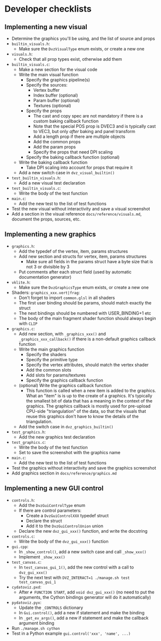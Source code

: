 # Developer checklists

## Implementing a new visual

* Determine the graphics you'll be using, and the list of source and props
* `builtin_visuals.h`:
    * Make sure the `DvzVisualType` enum exists, or create a new one
* `visuals.h`:
    * Check that all prop types exist, otherwise add them
* `builtin_visuals.c`:
    * Make a new section for the visual code
    * Write the main visual function
        * Specify the graphics pipeline(s)
        * Specify the sources:
            * Vertex buffer
            * Index buffer (optional)
            * Param buffer (optional)
            * Textures (optional)
        * Specify the props
            * The cast and copy spec are not mandatory if there is a custom baking callback function
            * Note that the special POS prop is DVEC3 and is typically cast to VEC3, but only *after* baking and panel transform
            * Add a length prop if there are multiple objects
            * Add the common props
            * Add the param props
            * Specify the props that need DPI scaling
        * Specify the baking callback function (optional)
    * Write the baking callback function
        * Take DPI scaling into account for props that require it
    * Add a new switch case in `dvz_visual_builtin()`
* `test_builtin_visuals.h`:
    * Add a new visual test declaration
* `test_builtin_visuals.c`:
    * Write the body of the test function
* `main.c`:
    * Add the new test to the list of test functions
* Test the new visual without interactivity and save a visual screenshot
* Add a section in the visual reference `docs/reference/visuals.md`, document the props, sources, etc.



## Implementing a new graphics

* `graphics.h`:
    * Add the typedef of the vertex, item, params structures
    * Add new section and structs for vertex, item, params structures
        * Make sure all fields in the params struct have a byte size that is not 3 or divisible by 3
    * Put comments after each struct field (used by automatic documentation generator)
* `vklite.h`:
    * Make sure the `DvzGraphicsType` enum exists, or create a new one
* Shaders: `graphics_xxx.vert|frag`:
    * Don't forget to import `common.glsl` in all shaders
    * The first user binding should be params, should match exactly the struct
    * The next bindings should be numbered with USER_BINDING+1 etc
    * The body of the main fragment shader function should always begin with `CLIP`
* `graphics.c`:
    * Add new section, with `_graphics_xxx()` and `_graphics_xxx_callback()` if there is a non-default graphics callback function
    * Write the main graphics function
        * Specify the shaders
        * Specify the primitive type
        * Specify the vertex attributes, should match the vertex shader
        * Add the common slots
        * Add slots for params/textures
        * Specify the graphics callback function
    * (optional) Write the graphics callback function
        * This function is called when a new item is added to the graphics. What an "item" is is up to the create of a graphics. It's typically the smallest bit of data that has a meaning in the context of the graphics. The graphics callback is mostly used for pre-upload CPU-side "triangulation" of the data, so that the visuals that reuse this graphics don't have to know the details of the triangulation.
    * Add the switch case in `dvz_graphics_builtin()`
* `test_graphics.h`:
    * Add the new graphics test declaration
* `test_graphics.c`:
    * Write the body of the test function
    * Set to save the screenshot with the graphics name
* `main.c`:
    * Add the new test to the list of test functions
* Test the graphics without interactivity and save the graphics screenshot
* Add graphics section in `docs/reference/graphics.md`



## Implementing a new GUI control

* `controls.h`:
    * Add the `DvzGuiControlType` enum
    * If there are control parameters:
        * Create a `DvzGuiControlXXX` typedef struct
        * Declare the struct
        * Add it to the `DvzGuiControlUnion` union
    * Declare the new `dvz_gui_xxx()` function, and write the docstring
* `controls.c`:
    * Write the body of the `dvz_gui_xxx()` function
* `gui.cpp`:
    * In `_show_control()`, add a new switch case and call `_show_xxx()`
    * Implement `_show_xxx()`
* `test_canvas.c`:
    * In `test_canvas_gui_1()`, add the new control with a call to `dvz_gui_xxx()`
    * Try the next test with `DVZ_INTERACT=1 ./manage.sh test test_canvas_gui_1`
* `cydatoviz.pxd`:
    * After `# FUNCTION START`, add `void dvz_gui_xxx()` (no need to put the arguments, the Cython bindings generator will do it automatically)
* `pydatoviz.pyx`:
    * Update the `_CONTROLS` dictionary
    * In `Gui.control()`, add a new if statement and make the binding
    * In `_get_ev_args()`, add a new if statement and make the callback argument binding
* Run `./manage.sh cython`
* Test in a Python example `gui.control('xxx', 'name', ...)`
